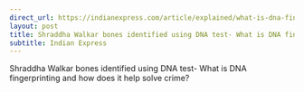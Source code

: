 ```yaml
---
direct_url: https://indianexpress.com/article/explained/what-is-dna-fingerprinting-shraddha-walkar-murder-8328720/
layout: post
title: Shraddha Walkar bones identified using DNA test- What is DNA fingerprinting and how does it help solve crime?
subtitle: Indian Express
---
```


Shraddha Walkar bones identified using DNA test- What is DNA fingerprinting and how does it help solve crime?